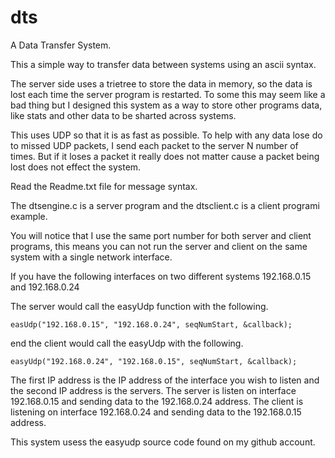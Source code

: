 # dts
A Data Transfer System.

This a simple way to transfer data between systems using an ascii syntax.

The server side uses a trietree to store the data in memory, so the data is lost each time the server
program is restarted.  To some this may seem like a bad thing but I designed this system as a way to
store other programs data, like stats and other data to be sharted across systems.

This uses UDP so that it is as fast as possible.  To help with any data lose do to missed UDP packets, I
send each packet to the server N number of times.  But if it loses a packet it really does not matter cause
a packet being lost does not effect the system.

Read the Readme.txt file for message syntax.

The dtsengine.c is a server program and the dtsclient.c is a client programi example.

You will notice that I use the same port number for both server and client programs, this means you can
not run the server and client on the same system with a single network interface.

If you have the following interfaces on two different systems 192.168.0.15 and 192.168.0.24

The server would call the easyUdp function with the following.

	easUdp("192.168.0.15", "192.168.0.24", seqNumStart, &callback);

end the client would call the easyUdp with the following.

	easyUdp("192.168.0.24", "192.168.0.15", seqNumStart, &callback);

The first IP address is the IP address of the interface you wish to listen and the second IP address
is the servers.  The server is listen on interface 192.168.0.15 and sending data to the 192.168.0.24 address.
The client is listening on interface 192.168.0.24 and sending data to the 192.168.0.15 address.

This system usess the easyudp source code found on my github account.

